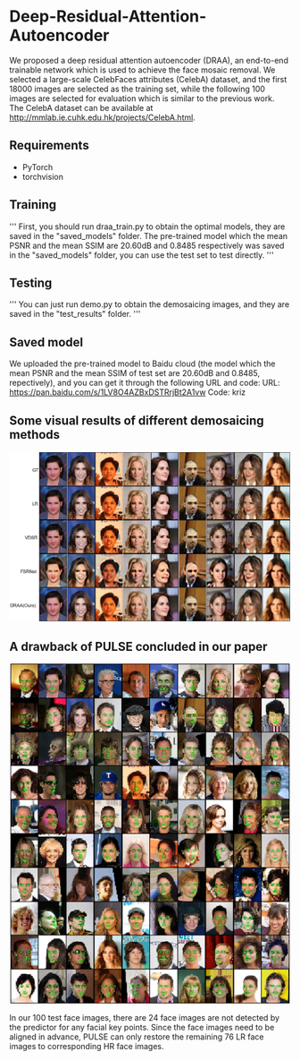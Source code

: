 # Deep-Residual-Attention-Autoencoder
We proposed a deep residual attention autoencoder (DRAA), an end-to-end trainable network which is used to achieve the face mosaic removal. We selected a large-scale CelebFaces attributes (CelebA) dataset, and the first 18000 images are selected as the training set, while the following 100 images are selected for evaluation which is similar to the previous work. The CelebA dataset can be available at http://mmlab.ie.cuhk.edu.hk/projects/CelebA.html.

## Requirements
* PyTorch
* torchvision

## Training
''' First, you should run draa_train.py to obtain the optimal models, they are saved in the "saved_models" folder. The pre-trained model which the mean PSNR and the mean SSIM are 20.60dB and 0.8485 respectively was saved in the "saved_models" folder, you can use the test set to test directly. '''

## Testing
''' You can just run demo.py to obtain the demosaicing images, and they are saved in the "test_results" folder. '''

## Saved model
We uploaded the pre-trained model to Baidu cloud (the model which the mean PSNR and the mean SSIM of test set are 20.60dB and 0.8485, repectively), and you can get it through the following URL and code: URL: https://pan.baidu.com/s/1LV8O4AZBxDSTRrjBt2A1vw Code: kriz 

## Some visual results of different demosaicing methods
![Image text](https://raw.githubusercontent.com/FrankMinions/Deep-Residual-Attention-Autoencoder/main/visual_results.png)

## A drawback of PULSE concluded in our paper
![Image text](https://raw.githubusercontent.com/FrankMinions/Deep-Residual-Attention-Autoencoder/main/align_PULSE.png)

In our 100 test face images, there are 24 face images are not detected by the predictor for any facial key points. Since the face images need to be aligned in advance, PULSE can only restore the remaining 76 LR face images to corresponding HR face images.

